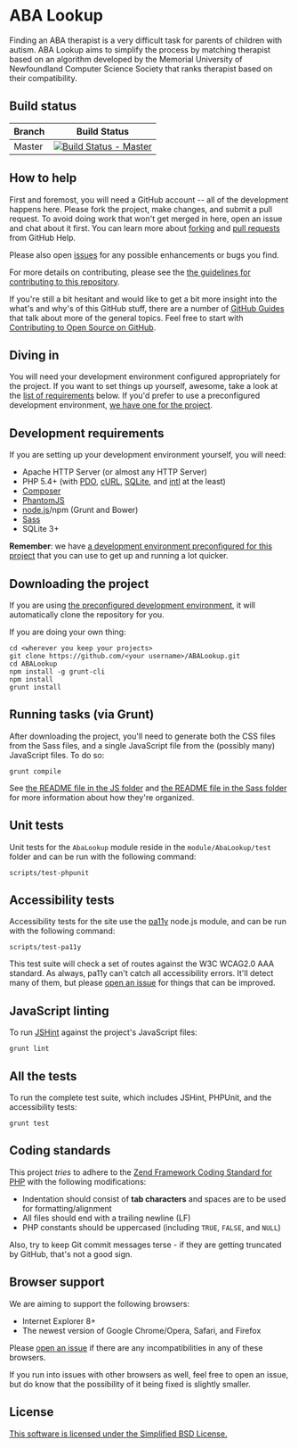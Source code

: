 ABA Lookup
==========

Finding an ABA therapist is a very difficult task for parents of children with autism. ABA Lookup aims to simplify the process by matching therapist based on an algorithm developed by the Memorial University of Newfoundland Computer Science Society that ranks therapist based on their compatibility.

Build status
------------

| Branch  | Build Status                        |
| ------- | ----------------------------------- |
| Master  | [![Build Status - Master]][Travis]  |

  [Build Status - Master]:https://travis-ci.org/MUNComputerScienceSociety/ABALookup.svg?branch=master
  [Travis]:https://travis-ci.org/MUNComputerScienceSociety/ABALookup

How to help
-----------

First and foremost, you will need a GitHub account -- all of the development happens here. Please fork the project, make changes, and submit a pull request. To avoid doing work that won't get merged in here, open an issue and chat about it first. You can learn more about [forking] and [pull requests] from GitHub Help.

Please also open [issues] for any possible enhancements or bugs you find.

For more details on contributing, please see the [the guidelines for contributing to this repository](CONTRIBUTING.md).

  [forking]:https://help.github.com/articles/fork-a-repo
  [pull requests]:https://help.github.com/articles/using-pull-requests
  [issues]:https://help.github.com/articles/be-social#issues

If you're still a bit hesitant and would like to get a bit more insight into the what's and why's of this GitHub stuff, there are a number of [GitHub Guides] that talk about more of the general topics. Feel free to start with [Contributing to Open Source on GitHub].

  [GitHub Guides]:https://guides.github.com/
  [Contributing to Open Source on GitHub]:https://guides.github.com/activities/contributing-to-open-source/

Diving in
---------

You will need your development environment configured appropriately for the project. If you want to set things up yourself, awesome, take a look at the [list of requirements] below. If you'd prefer to use a preconfigured development environment, [we have one for the project][ABALookupBox].

  [list of requirements]:#development-requirements
  [ABALookupBox]:https://github.com/MUNComputerScienceSociety/ABALookupBox

Development requirements
------------------------

If you are setting up your development environment yourself, you will need:

- Apache HTTP Server (or almost any HTTP Server)
- PHP 5.4+ (with [PDO], [cURL], [SQLite], and [intl] at the least)
- [Composer]
- [PhantomJS]
- [node.js]/npm (Grunt and Bower)
- [Sass]
- SQLite 3+

**Remember**: we have [a development environment preconfigured for this project][ABALookupBox] that you can use to get up and running a lot quicker.

  [PDO]:http://www.php.net/manual/en/book.pdo.php
  [cURL]:http://php.net/manual/en/book.curl.php
  [SQLite]:http://php.net/manual/en/book.sqlite.php
  [intl]:http://php.net/manual/en/book.intl.php
  [Composer]:https://getcomposer.org/
  [PhantomJS]:http://phantomjs.org/
  [node.js]:http://nodejs.org/
  [Sass]:http://sass-lang.com/

Downloading the project
-----------------------

If you are using [the preconfigured development environment][ABALookupBox], it will automatically clone the repository for you.

If you are doing your own thing:

    cd <wherever you keep your projects>
    git clone https://github.com/<your username>/ABALookup.git
    cd ABALookup
    npm install -g grunt-cli
    npm install
    grunt install

Running tasks (via Grunt)
-------------------------

After downloading the project, you'll need to generate both the CSS files from the Sass files, and a single JavaScript file from the (possibly many) JavaScript files. To do so:

    grunt compile

See [the README file in the JS folder](public/js/README.md) and [the README file in the Sass folder](public/sass/README.md) for more information about how they're organized.

Unit tests
----------

Unit tests for the `AbaLookup` module reside in the `module/AbaLookup/test` folder and can be run with the following command:

    scripts/test-phpunit

Accessibility tests
-------------------

Accessibility tests for the site use the [pa11y](https://github.com/nature/pa11y) node.js module, and can be run with the following command:

    scripts/test-pa11y

This test suite will check a set of routes against the W3C WCAG2.0 AAA standard. As always, pa11y can't catch all accessibility errors. It'll detect many of them, but please [open an issue](CONTRIBUTING.md#reporting-issues) for things that can be improved.

JavaScript linting
------------------

To run [JSHint] against the project's JavaScript files:

    grunt lint

  [JSHint]:http://www.jshint.com/docs/

All the tests
-------------

To run the complete test suite, which includes JSHint, PHPUnit, and the accessibility tests:

    grunt test

Coding standards
----------------

This project _tries_ to adhere to the [Zend Framework Coding Standard for PHP] with the following modifications:

- Indentation should consist of **tab characters** and spaces are to be used for formatting/alignment
- All files should end with a trailing newline (LF)
- PHP constants should be uppercased (including `TRUE`, `FALSE`, and `NULL`)

Also, try to keep Git commit messages terse - if they are getting truncated by GitHub, that's not a good sign.

  [Zend Framework Coding Standard for PHP]:http://framework.zend.com/wiki/display/ZFDEV2/Coding+Standards

Browser support
---------------

We are aiming to support the following browsers:

- Internet Explorer 8+
- The newest version of Google Chrome/Opera, Safari, and Firefox

Please [open an issue](CONTRIBUTING.md#reporting-issues) if there are any incompatibilities in any of these browsers.

If you run into issues with other browsers as well, feel free to open an issue, but do know that the possibility of it being fixed is slightly smaller.

License
-------

[This software is licensed under the Simplified BSD License.](LICENSE.md)
